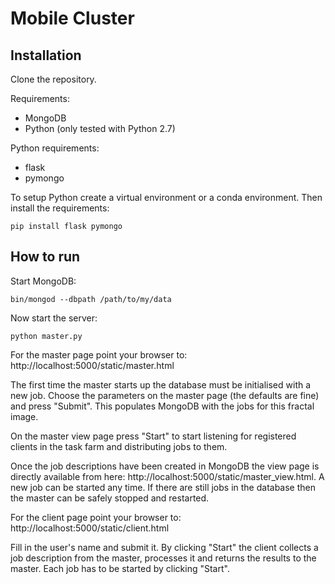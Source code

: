 # Mobile Cluster

## Installation

Clone the repository. 

Requirements:
 * MongoDB
 * Python (only tested with Python 2.7)

Python requirements:
 * flask
 * pymongo
 
To setup Python create a virtual environment or a conda environment.
Then install the requirements:

    pip install flask pymongo


## How to run

Start MongoDB:

    bin/mongod --dbpath /path/to/my/data

Now start the server:

    python master.py

For the master page point your browser to: http://localhost:5000/static/master.html

The first time the master starts up the database must be initialised with a new job. Choose the parameters on the master page (the defaults are fine) and press "Submit". This populates MongoDB with the jobs for this fractal image.

On the master view page press "Start" to start listening for registered clients in the task farm and distributing jobs to them.

Once the job descriptions have been created in MongoDB the view page is directly available from here: http://localhost:5000/static/master_view.html.
A new job can be started any time.
If there are still jobs in the database then the master can be safely stopped and restarted.

For the client page point your browser to: http://localhost:5000/static/client.html

Fill in the user's name and submit it. By clicking "Start" the client collects a job description from the master, processes it and returns the results to the master. Each job has to be started by clicking "Start".


